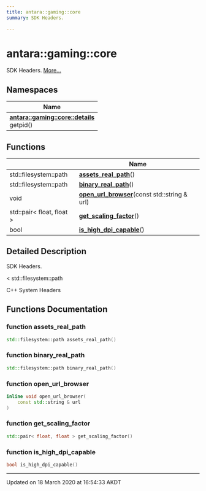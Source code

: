 ```yaml
---
title: antara::gaming::core
summary: SDK Headers.  

---
```


# antara::gaming::core




SDK Headers.  [More...](#detailed-description)





## Namespaces

| Name           |
| -------------- |
| **[antara::gaming::core::details](Namespaces/namespaceantara_1_1gaming_1_1core_1_1details.md)** <br>getpid()  |



## Functions

|                | Name           |
| -------------- | -------------- |
| std::filesystem::path | **[assets_real_path](Namespaces/namespaceantara_1_1gaming_1_1core.md#function-assets_real_path)**()  |
| std::filesystem::path | **[binary_real_path](Namespaces/namespaceantara_1_1gaming_1_1core.md#function-binary_real_path)**()  |
| void | **[open_url_browser](Namespaces/namespaceantara_1_1gaming_1_1core.md#function-open_url_browser)**(const std::string & url)  |
| std::pair< float, float > | **[get_scaling_factor](Namespaces/namespaceantara_1_1gaming_1_1core.md#function-get_scaling_factor)**()  |
| bool | **[is_high_dpi_capable](Namespaces/namespaceantara_1_1gaming_1_1core.md#function-is_high_dpi_capable)**()  |




## Detailed Description

SDK Headers. 

























< std::filesystem::path

C++ System Headers 




## Functions Documentation

### function assets_real_path

```cpp
std::filesystem::path assets_real_path()
```




























### function binary_real_path

```cpp
std::filesystem::path binary_real_path()
```




























### function open_url_browser

```cpp
inline void open_url_browser(
    const std::string & url
)
```




























### function get_scaling_factor

```cpp
std::pair< float, float > get_scaling_factor()
```




























### function is_high_dpi_capable

```cpp
bool is_high_dpi_capable()
```
































-------------------------------

Updated on 18 March 2020 at 16:54:33 AKDT